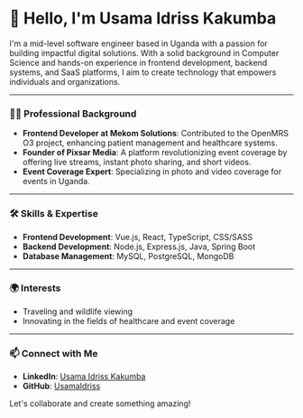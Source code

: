 # 👋 Hello, I'm Usama Idriss Kakumba

I'm a mid-level software engineer based in Uganda with a passion for building impactful digital solutions. With a solid background in Computer Science and hands-on experience in frontend development, backend systems, and SaaS platforms, I aim to create technology that empowers individuals and organizations.

---

### 👨‍💻 Professional Background

- **Frontend Developer at Mekom Solutions**: Contributed to the OpenMRS O3 project, enhancing patient management and healthcare systems.
- **Founder of Pixsar Media**: A platform revolutionizing event coverage by offering live streams, instant photo sharing, and short videos.
- **Event Coverage Expert**: Specializing in photo and video coverage for events in Uganda.

---

### 🛠️ Skills & Expertise

- **Frontend Development**: Vue.js, React, TypeScript, CSS/SASS
- **Backend Development**: Node.js, Express.js, Java, Spring Boot
- **Database Management**: MySQL, PostgreSQL, MongoDB

---

### 🌍 Interests

- Traveling and wildlife viewing
- Innovating in the fields of healthcare and event coverage

---

### 📫 Connect with Me

- **LinkedIn**: [Usama Idriss Kakumba](https://www.linkedin.com/in/your-linkedin-profile)
- **GitHub**: [UsamaIdriss](https://github.com/your-github-profile)

Let's collaborate and create something amazing!
